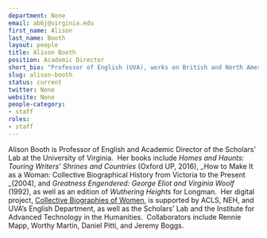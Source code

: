 ```yaml
---
department: None
email: ab6j@virginia.edu
first_name: Alison
last_name: Booth
layout: people
title: Alison Booth
position: Academic Director
short_bio: "Professor of English (UVA), works on British and North American nineteenth-century culture and women's history as well as digital humanities. Academic Director of Scholars' Lab, she directs Collective Biographies of Women http://cbw.iath.virginia.edu. Her books include How to Make It as a Woman and Homes and Haunts: Touring Writers' Shrines and Countries."
slug: alison-booth
status: current
twitter: None
website: None
people-category:
- staff
roles:
- staff
---
```


Alison Booth is Professor of English and Academic Director of the Scholars’ Lab at the University of Virginia.  Her books include _Homes and Haunts: Touring Writers’ Shrines and Countries_ (Oxford UP, 2016), _How to Make It as a Woman: Collective Biographical History from Victoria to the Present _(2004), and _Greatness Engendered: George Eliot and Virginia Woolf_ (1992), as well as an edition of _Wuthering Heights_ for Longman.  Her digital project, [Collective Biographies of Women](http://cbw.iath.virginia.edu/cbw_db/), is supported by ACLS, NEH, and UVA’s English Department, as well as the Scholars' Lab and the Institute for Advanced Technology in the Humanities.  Collaborators include Rennie Mapp, Worthy Martin, Daniel Pitti, and Jeremy Boggs.
